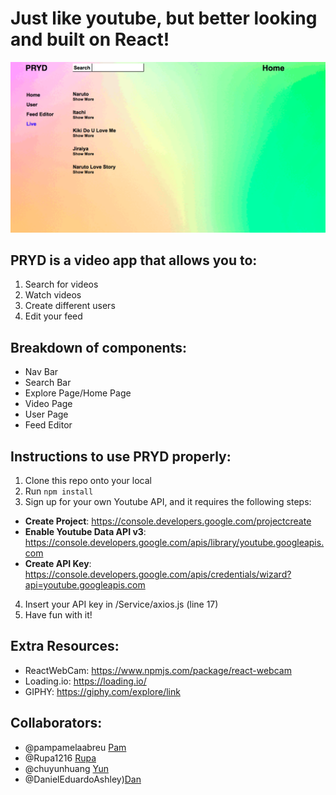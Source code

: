 # Just like youtube, but better looking and built on React!
![Image](src/components/assets/homepage.png)

## PRYD is a video app that allows you to:
1. Search for videos
2. Watch videos 
3. Create different users
4. Edit your feed
 
## Breakdown of components:
* Nav Bar
* Search Bar
* Explore Page/Home Page
* Video Page
* User Page
* Feed Editor

## Instructions to use PRYD properly:
1. Clone this repo onto your local 
2. Run `npm install` 
3. Sign up for your own Youtube API, and it requires the following steps:
* **Create Project**: https://console.developers.google.com/projectcreate
* **Enable Youtube Data API v3**: https://console.developers.google.com/apis/library/youtube.googleapis.com
* **Create API Key**: https://console.developers.google.com/apis/credentials/wizard?api=youtube.googleapis.com 
4. Insert your API key in /Service/axios.js (line 17)
5. Have fun with it!

## Extra Resources:
* ReactWebCam: https://www.npmjs.com/package/react-webcam
* Loading.io: https://loading.io/
* GIPHY: https://giphy.com/explore/link

## Collaborators:
* @pampamelaabreu [Pam](https://www.linkedin.com/in/pamela-abreu)
* @Rupa1216 [Rupa](https://www.linkedin.com/in/sdatta87)
* @chuyunhuang [Yun](https://www.linkedin.com/in/chuyun-yun-huang)
* @DanielEduardoAshley)[Dan](https://www.linkedin.com/in/daniel-ashley-2907bb146)